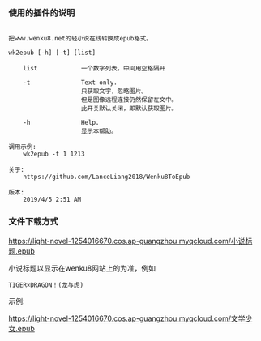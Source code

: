 ### 使用的插件的说明

```

把www.wenku8.net的轻小说在线转换成epub格式。

wk2epub [-h] [-t] [list]

    list            一个数字列表，中间用空格隔开
    
    -t              Text only.
                    只获取文字，忽略图片。
                    但是图像远程连接仍然保留在文中。
                    此开关默认关闭，即默认获取图片。
                    
    -h              Help.
                    显示本帮助。

调用示例:
    wk2epub -t 1 1213

关于:
    https://github.com/LanceLiang2018/Wenku8ToEpub

版本:
    2019/4/5 2:51 AM

```

### 文件下载方式

https://light-novel-1254016670.cos.ap-guangzhou.myqcloud.com/小说标题.epub

小说标题以显示在wenku8网站上的为准，例如

    TIGER×DRAGON！(龙与虎)

示例:

https://light-novel-1254016670.cos.ap-guangzhou.myqcloud.com/文学少女.epub
